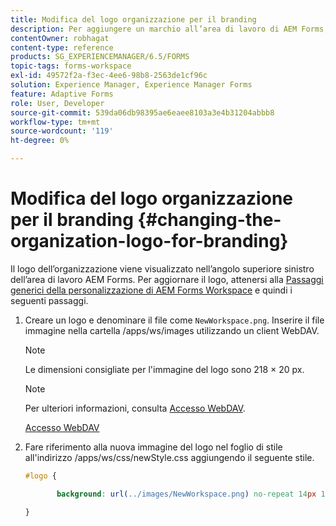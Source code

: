 ```yaml
---
title: Modifica del logo organizzazione per il branding
description: Per aggiungere un marchio all’area di lavoro di AEM Forms, fornisci il logo della tua organizzazione personalizzando il logo predefinito.
contentOwner: robhagat
content-type: reference
products: SG_EXPERIENCEMANAGER/6.5/FORMS
topic-tags: forms-workspace
exl-id: 49572f2a-f3ec-4ee6-98b8-2563de1cf96c
solution: Experience Manager, Experience Manager Forms
feature: Adaptive Forms
role: User, Developer
source-git-commit: 539da06db98395ae6eaee8103a3e4b31204abbb8
workflow-type: tm+mt
source-wordcount: '119'
ht-degree: 0%

---
```


# Modifica del logo organizzazione per il branding {#changing-the-organization-logo-for-branding}

Il logo dell’organizzazione viene visualizzato nell’angolo superiore sinistro dell’area di lavoro AEM Forms. Per aggiornare il logo, attenersi alla [Passaggi generici della personalizzazione di AEM Forms Workspace](/help/forms/using/generic-steps-html-workspace-customization.md#generic-steps-for-html-workspace-customization) e quindi i seguenti passaggi.

1. Creare un logo e denominare il file come `NewWorkspace.png`. Inserire il file immagine nella cartella /apps/ws/images utilizzando un client WebDAV.

   >[!NOTE]
   >
   >Le dimensioni consigliate per l&#39;immagine del logo sono 218 × 20 px.

   >[!NOTE]
   >
   >Per ulteriori informazioni, consulta [Accesso WebDAV](https://experienceleague.adobe.com/docs/experience-manager-65/administering/contentmanagement/webdav-access.html?lang=en).

   [Accesso WebDAV](https://experienceleague.adobe.com/docs/experience-manager-65/administering/contentmanagement/webdav-access.html?lang=en)

1. Fare riferimento alla nuova immagine del logo nel foglio di stile all&#39;indirizzo /apps/ws/css/newStyle.css aggiungendo il seguente stile.

   ```css
   #logo {
   
          background: url(../images/NewWorkspace.png) no-repeat 14px 11px;
   
   }
   ```
